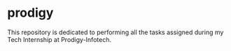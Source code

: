 # prodigy
This repository is dedicated to performing all the tasks assigned during my Tech Internship at Prodigy-Infotech.
